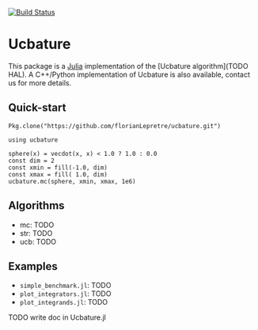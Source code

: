 [![Build Status](https://travis-ci.org/florianLepretre/ucbature.svg?branch=master)](https://travis-ci.org/florianLepretre/ucbature)

# Ucbature

This package is a [Julia](http://julialang.org/) implementation of the
[Ucbature algorithm](TODO HAL). A C++/Python implementation of Ucbature is also
available, contact us for more details.

## Quick-start

```
Pkg.clone("https://github.com/florianLepretre/ucbature.git")

using ucbature

sphere(x) = vecdot(x, x) < 1.0 ? 1.0 : 0.0
const dim = 2
const xmin = fill(-1.0, dim)
const xmax = fill( 1.0, dim)
ucbature.mc(sphere, xmin, xmax, 1e6)
```

## Algorithms

- mc: TODO
- str: TODO
- ucb: TODO

## Examples

- `simple_benchmark.jl`: TODO
- `plot_integrators.jl`: TODO
- `plot_integrands.jl`: TODO


TODO write doc in Ucbature.jl


